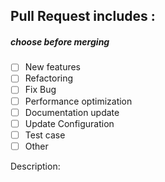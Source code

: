 ## Pull Request includes :

##### choose before merging

- [ ] New features
- [ ] Refactoring
- [ ] Fix Bug
- [ ] Performance optimization
- [ ] Documentation update
- [ ] Update Configuration
- [ ] Test case
- [ ] Other

Description:
